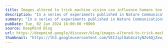 ```yaml
---
title: Images altered to trick machine vision can influence humans too
description: "In a series of experiments published in Nature Communications, we found evidence that human judgments are indeed systematically influenced by adversarial perturbations."
summary: "In a series of experiments published in Nature Communications, we found evidence that human judgments are indeed systematically influenced by adversarial perturbations."
pubDate: Tue, 02 Jan 2024 16:00:00 +0000
source: DeepMind Blog
url: https://deepmind.google/discover/blog/images-altered-to-trick-machine-vision-can-influence-humans-too/
thumbnail: "https://lh3.googleusercontent.com/VEIJiplOab4catyNZs6QjZxwjbqVmrh2fIZF8Gj7Xd7TQRq1q4bqDmbeSuVzHPzDhC8vKYI5nZLft79VWP5Oi7j_ARAzyFVxMdJIMKxDD5VfRpGm=w1200-h630-n-nu"
---
```


